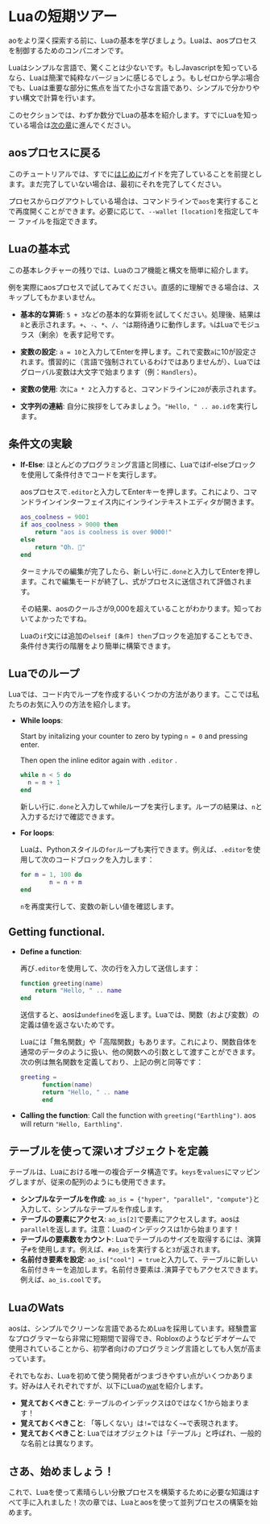 <!-- # A whistle stop tour of Lua.

Before we can explore ao in greater depth, let's take a moment to learn the basics of Lua: your companion for commanding aos processes.

Lua is a simple language with few surprises. If you know Javascript, it will feel like a simplified, purer version. If you are learning from-scratch, it will seem like a tiny language that focuses on the important stuff: Clean computation with sane syntax.

In this section we will cover the basics of Lua in just a few minutes. If you already know Lua, jump right through to the [next chapter]()

## Jumping back into your aos process.

For the purpose of this tutorial, we will be assuming that you have already completed the [getting started](/welcome/getting-started) guide. If not, complete that first.

If you logged out of your process, you can always re-open it by running `aos` on your commandline, optionally specifying your key file with `--wallet [location]`.

## Basic Lua expressions.

In the remainder of this primer we will quickly run through Lua's core features and syntax.

Try out on the examples on your aos process as you go, or skip them if they are intuitive to you.

- **Basic arithmetic**: Try some basic arithmetic, like `5 + 3`. After processing, you will see the result `8`. `+`, `-`, `*`, `/`, and `^` all work as you might expect. `%` is the symbol that Lua uses for modulus.
- **Setting variables**: Type `a = 10` and press enter. This sets the variable `a` to 10. By convention (not enforced by the language), global variables start with a capital letter in Lua (for example `Handlers`).

- **Using variables**: Now type `a * 2`. You will see `20`returned on the command line.
- **String concatenation**: Say hello to yourself by executing `"Hello, " .. ao.id`.

## Experimenting with conditional statements. -->

# Luaの短期ツアー

aoをより深く探索する前に、Luaの基本を学びましょう。Luaは、aosプロセスを制御するためのコンパニオンです。

Luaはシンプルな言語で、驚くことは少ないです。もしJavascriptを知っているなら、Luaは簡潔で純粋なバージョンに感じるでしょう。もしゼロから学ぶ場合でも、Luaは重要な部分に焦点を当てた小さな言語であり、シンプルで分かりやすい構文で計算を行います。

このセクションでは、わずか数分でLuaの基本を紹介します。すでにLuaを知っている場合は[次の章]()に進んでください。

## aosプロセスに戻る

このチュートリアルでは、すでに[はじめに](/welcome/getting-started)ガイドを完了していることを前提とします。まだ完了していない場合は、最初にそれを完了してください。

プロセスからログアウトしている場合は、コマンドラインで`aos`を実行することで再度開くことができます。必要に応じて、`--wallet [location]`を指定してキー ファイルを指定できます。

## Luaの基本式

この基本レクチャーの残りでは、Luaのコア機能と構文を簡単に紹介します。

例を実際にaosプロセスで試してみてください。直感的に理解できる場合は、スキップしてもかまいません。

- **基本的な算術**: `5 + 3`などの基本的な算術を試してください。処理後、結果は`8`と表示されます。`+`、`-`、`*`、`/`、`^`は期待通りに動作します。`%`はLuaでモジュラス（剰余）を表す記号です。
- **変数の設定**: `a = 10`と入力してEnterを押します。これで変数`a`に10が設定されます。慣習的に（言語で強制されているわけではありませんが）、Luaではグローバル変数は大文字で始まります（例：`Handlers`）。

- **変数の使用**: 次に`a * 2`と入力すると、コマンドラインに`20`が表示されます。
- **文字列の連結**: 自分に挨拶をしてみましょう。`"Hello, " .. ao.id`を実行します。

## 条件文の実験

- **If-Else**: ほとんどのプログラミング言語と同様に、Luaではif-elseブロックを使用して条件付きでコードを実行します。

  aosプロセスで`.editor`と入力してEnterキーを押します。これにより、コマンドラインインターフェイス内にインラインテキストエディタが開きます。

  ```lua
  aos_coolness = 9001
  if aos_coolness > 9000 then
      return "aos is coolness is over 9000!"
  else
      return "Oh. 🤷"
  end
  ```

  ターミナルでの編集が完了したら、新しい行に`.done`と入力してEnterを押します。これで編集モードが終了し、式がプロセスに送信されて評価されます。

  その結果、aosのクールさが9,000を超えていることがわかります。知っておいてよかったですね。

  Luaの`if`文には追加の`elseif [条件] then`ブロックを追加することもでき、条件付き実行の階層をより簡単に構築できます。

## Luaでのループ

Luaでは、コード内でループを作成するいくつかの方法があります。ここでは私たちのお気に入りの方法を紹介します。

- **While loops**:

  Start by initalizing your counter to zero by typing `n = 0` and pressing enter.

  Then open the inline editor again with `.editor` .

  ```lua
  while n < 5 do
    n = n + 1
  end
  ```

  新しい行に`.done`と入力してwhileループを実行します。ループの結果は、`n`と入力するだけで確認できます。

- **For loops**:

  Luaは、Pythonスタイルの`for`ループも実行できます。例えば、`.editor`を使用して次のコードブロックを入力します：

  ```lua
  for m = 1, 100 do
          n = n + m
  end
  ```

  `n`を再度実行して、変数の新しい値を確認します。

## Getting functional.

- **Define a function**:

  再び`.editor`を使用して、次の行を入力して送信します：

  ```lua
  function greeting(name)
      return "Hello, " .. name
  end
  ```

  送信すると、aosは`undefined`を返します。Luaでは、関数（および変数）の定義は値を返さないためです。

  Luaには「無名関数」や「高階関数」もあります。これにより、関数自体を通常のデータのように扱い、他の関数への引数として渡すことができます。次の例は無名関数を定義しており、上記の例と同等です：

  ```lua
  greeting =
  		function(name)
      	return "Hello, " .. name
  		end
  ```

- **Calling the function**: Call the function with `greeting("Earthling")`. aos will return `"Hello, Earthling"`.

<!--
## Defining deep objects with tables.

Tables are Lua's only compound data structure. They map `keys` to `values`, but can also be used like traditional arrays.

- **Create a simple table**: Type `ao_is = {"hyper", "parallel", "compute"}`to create a simple table.
- **Accessing the table's elements**: Access an element with `ao_is[2]`. aos will return `parallel`. Note: Indices in Lua start from 1!
- **Count a table's elements**: The size of a table in Lua is found with the operator `#`. For example, running `#ao_is` will return `3`.
- **Set a named element**: Type `ao_is["cool"] = true` to add a new named key to the table. Named elements can also be accessed with the `.` operator, for example `ao_is.cool`. -->

## テーブルを使って深いオブジェクトを定義

テーブルは、Luaにおける唯一の複合データ構造です。`keys`を`values`にマッピングしますが、従来の配列のようにも使用できます。

- **シンプルなテーブルを作成**: `ao_is = {"hyper", "parallel", "compute"}`と入力して、シンプルなテーブルを作成します。
- **テーブルの要素にアクセス**: `ao_is[2]`で要素にアクセスします。aosは`parallel`を返します。注意：Luaのインデックスは1から始まります！
- **テーブルの要素数をカウント**: Luaでテーブルのサイズを取得するには、演算子`#`を使用します。例えば、`#ao_is`を実行すると`3`が返されます。
- **名前付き要素を設定**: `ao_is["cool"] = true`と入力して、テーブルに新しい名前付きキーを追加します。名前付き要素は`.`演算子でもアクセスできます。例えば、`ao_is.cool`です。

<!-- ## Defining deep objects with tables.

Tables are Lua's only compound data structure. They map `keys` to `values`, but can also be used like traditional arrays.

- **Create a simple table**: Type `ao_is = {"hyper", "parallel", "compute"}`to create a simple table.
- **Accessing the table's elements**: Access an element with `ao_is[2]`. aos will return `parallel`. Note: Indices in Lua start from 1!
- **Count a table's elements**: The size of a table in Lua is found with the operator `#`. For example, running `#ao_is` will return `3`.
- **Set a named element**: Type `ao_is["cool"] = true` to add a new named key to the table. Named elements can also be accessed with the `.` operator, for example `ao_is.cool`. -->

## LuaのWats

aosは、シンプルでクリーンな言語であるためLuaを採用しています。経験豊富なプログラマーなら非常に短期間で習得でき、Robloxのようなビデオゲームで使用されていることから、初学者向けのプログラミング言語としても人気が高まっています。

それでもなお、Luaを初めて使う開発者がつまづきやすい点がいくつかあります。好みは人それぞれですが、以下にLuaの[wat](https://www.destroyallsoftware.com/talks/wat)を紹介します。

- **覚えておくべきこと**: テーブルのインデックスは0ではなく1から始まります！
- **覚えておくべきこと**: 「等しくない」は`!=`ではなく`~=`で表現されます。
- **覚えておくべきこと**: Luaではオブジェクトは「テーブル」と呼ばれ、一般的な名前とは異なります。

## さあ、始めましょう！

これで、Luaを使って素晴らしい分散プロセスを構築するために必要な知識はすべて手に入れました！次の章では、Luaとaosを使って並列プロセスの構築を始めます。

<!--
## Lua Wats.

aos uses Lua because it is a simple, clean language that most experienced programmers can learn very quickly, and is an increasingly popular first programming language, too, thanks to its use in video games like Roblox.

Nonetheless, there are a few things about the language that are prone to trip up rookie Lua builders. Tastes may vary, but here is our exhaustive list of Lua [wat](https://www.destroyallsoftware.com/talks/wat)s:

- **Remember:** Table indexing starts from 1 not 0!
- **Remember:** 'Not equals' is expressed with `~=`, rather than `!=` or similar.
- **Remember:** Objects in Lua are called 'tables', rather than their more common names.

## Let's go!

With this in mind, you now know everything you need in order to build awesome decentralized processes with Lua! In the next chapter we will begin to build parallel processes with Lua and aos. -->
